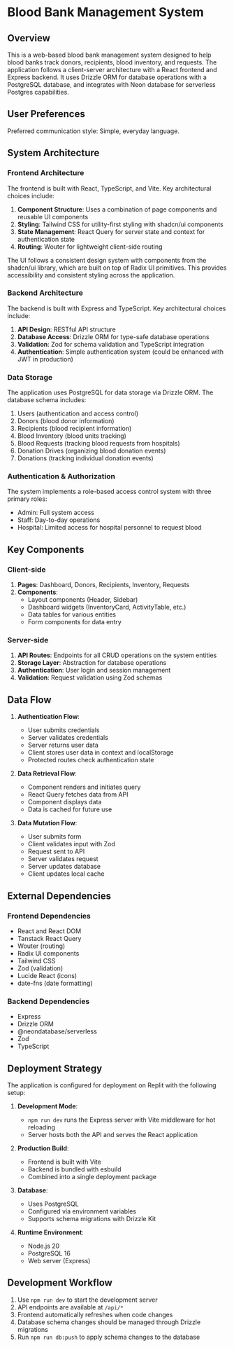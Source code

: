 # Blood Bank Management System

## Overview

This is a web-based blood bank management system designed to help blood banks track donors, recipients, blood inventory, and requests. The application follows a client-server architecture with a React frontend and Express backend. It uses Drizzle ORM for database operations with a PostgreSQL database, and integrates with Neon database for serverless Postgres capabilities.

## User Preferences

Preferred communication style: Simple, everyday language.

## System Architecture

### Frontend Architecture

The frontend is built with React, TypeScript, and Vite. Key architectural choices include:

1. **Component Structure**: Uses a combination of page components and reusable UI components
2. **Styling**: Tailwind CSS for utility-first styling with shadcn/ui components
3. **State Management**: React Query for server state and context for authentication state
4. **Routing**: Wouter for lightweight client-side routing

The UI follows a consistent design system with components from the shadcn/ui library, which are built on top of Radix UI primitives. This provides accessibility and consistent styling across the application.

### Backend Architecture

The backend is built with Express and TypeScript. Key architectural choices include:

1. **API Design**: RESTful API structure
2. **Database Access**: Drizzle ORM for type-safe database operations
3. **Validation**: Zod for schema validation and TypeScript integration
4. **Authentication**: Simple authentication system (could be enhanced with JWT in production)

### Data Storage

The application uses PostgreSQL for data storage via Drizzle ORM. The database schema includes:

1. Users (authentication and access control)
2. Donors (blood donor information)
3. Recipients (blood recipient information)
4. Blood Inventory (blood units tracking)
5. Blood Requests (tracking blood requests from hospitals)
6. Donation Drives (organizing blood donation events)
7. Donations (tracking individual donation events)

### Authentication & Authorization

The system implements a role-based access control system with three primary roles:
- Admin: Full system access
- Staff: Day-to-day operations
- Hospital: Limited access for hospital personnel to request blood

## Key Components

### Client-side

1. **Pages**: Dashboard, Donors, Recipients, Inventory, Requests
2. **Components**: 
   - Layout components (Header, Sidebar)
   - Dashboard widgets (InventoryCard, ActivityTable, etc.)
   - Data tables for various entities
   - Form components for data entry

### Server-side

1. **API Routes**: Endpoints for all CRUD operations on the system entities
2. **Storage Layer**: Abstraction for database operations
3. **Authentication**: User login and session management
4. **Validation**: Request validation using Zod schemas

## Data Flow

1. **Authentication Flow**:
   - User submits credentials
   - Server validates credentials
   - Server returns user data
   - Client stores user data in context and localStorage
   - Protected routes check authentication state

2. **Data Retrieval Flow**:
   - Component renders and initiates query
   - React Query fetches data from API
   - Component displays data
   - Data is cached for future use

3. **Data Mutation Flow**:
   - User submits form
   - Client validates input with Zod
   - Request sent to API
   - Server validates request
   - Server updates database
   - Client updates local cache

## External Dependencies

### Frontend Dependencies

- React and React DOM
- Tanstack React Query
- Wouter (routing)
- Radix UI components
- Tailwind CSS
- Zod (validation)
- Lucide React (icons)
- date-fns (date formatting)

### Backend Dependencies

- Express
- Drizzle ORM
- @neondatabase/serverless
- Zod
- TypeScript

## Deployment Strategy

The application is configured for deployment on Replit with the following setup:

1. **Development Mode**:
   - `npm run dev` runs the Express server with Vite middleware for hot reloading
   - Server hosts both the API and serves the React application

2. **Production Build**:
   - Frontend is built with Vite
   - Backend is bundled with esbuild
   - Combined into a single deployment package

3. **Database**:
   - Uses PostgreSQL
   - Configured via environment variables
   - Supports schema migrations with Drizzle Kit

4. **Runtime Environment**:
   - Node.js 20
   - PostgreSQL 16
   - Web server (Express)

## Development Workflow

1. Use `npm run dev` to start the development server
2. API endpoints are available at `/api/*`
3. Frontend automatically refreshes when code changes
4. Database schema changes should be managed through Drizzle migrations
5. Run `npm run db:push` to apply schema changes to the database
